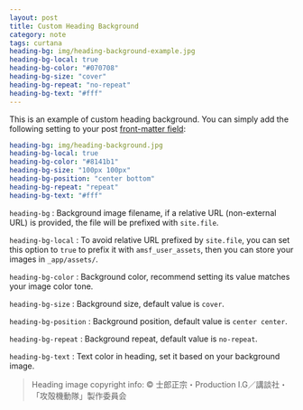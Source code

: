 ```yaml
---
layout: post
title: Custom Heading Background
category: note
tags: curtana
heading-bg: img/heading-background-example.jpg
heading-bg-local: true
heading-bg-color: "#070708"
heading-bg-size: "cover"
heading-bg-repeat: "no-repeat"
heading-bg-text: "#fff"
---
```


This is an example of custom heading background. You can simply add the following setting to your post [front-matter field](https://jekyllrb.com/docs/frontmatter/):

```yaml
heading-bg: img/heading-background.jpg
heading-bg-local: true
heading-bg-color: "#8141b1"
heading-bg-size: "100px 100px"
heading-bg-position: "center bottom"
heading-bg-repeat: "repeat"
heading-bg-text: "#fff"
```

`heading-bg`
: Background image filename, if a relative URL (non-external URL) is provided, the file will be prefixed with `site.file`.

`heading-bg-local`
: To avoid relative URL prefixed by `site.file`, you can set this option to `true` to prefix it with `amsf_user_assets`, then you can store your images in `_app/assets/`.

`heading-bg-color`
: Background color, recommend setting its value matches your image color tone.

`heading-bg-size`
: Background size, default value is `cover`.

`heading-bg-position`
: Background position, default value is `center center`.

`heading-bg-repeat`
: Background repeat, default value is `no-repeat`.

`heading-bg-text`
: Text color in heading, set it based on your background image.

> Heading image copyright info:
> &copy; 士郎正宗・Production I.G／講談社・「攻殻機動隊」製作委員会

